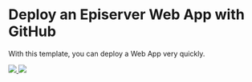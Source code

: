 # Deploy an Episerver Web App with GitHub

With this template, you can deploy a Web App very quickly.

<a href="https://portal.azure.com/#create/Microsoft.Template/uri/https%3A%2F%2Fraw.githubusercontent.com%2Fjvravensberg%2FJSON%2Fmaster%2FAzure-Templates%2FWeb-Apps%2FEpiserver-Web-App%2Fazuredeploy.json" target="_blank">
    <img src="http://azuredeploy.net/deploybutton.png"/>
</a>
<a href="http://armviz.io/#/?load=https%3A%2F%2Fraw.githubusercontent.com%2Fjvravensberg%2FJSON%2Fmaster%2FAzure-Templates%2FWeb-Apps%2FEpiserver-Web-App%2Fazuredeploy.json" target="_blank">
    <img src="http://armviz.io/visualizebutton.png"/>
</a>
